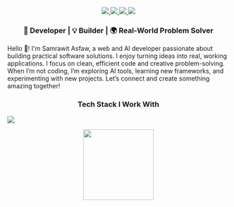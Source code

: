 <p align="center">
  <a href="https://linkedin.com/in/samrawit-asfaw" target="_blank">
    <img src="https://img.shields.io/badge/LinkedIn-%230077B5.svg?&logo=linkedin&logoColor=white" />
  </a>
  <a href="https://t.me/samli_documentation" target="_blank">
    <img src="https://img.shields.io/badge/Telegram-%23007AB8.svg?&logo=telegram&logoColor=white" />
  </a>
  <a href="mailto:samrawitasfaw8@gmail.com">
    <img src="https://img.shields.io/badge/Gmail-D14836.svg?&logo=gmail&logoColor=white" />
  </a>
  <a href="https://samrawit-asfaw.vercel.app/">
   <img src="https://img.shields.io/badge/Website-%23000000.svg?&logo=google-chrome&logoColor=white" />
  </a>
</p>
<h3 align="center">🚀 Developer | 💡 Builder | 🌍 Real-World Problem Solver</h3>

Hello 👋! I'm Samrawit Asfaw, a web and AI developer passionate about building practical software solutions. I enjoy turning ideas into real, working applications. I focus on clean, efficient code and creative problem-solving. When I’m not coding, I’m exploring AI tools, learning new frameworks, and experimenting with new projects. Let’s connect and create something amazing together! 


<h3 align="center">Tech Stack I Work With</h3>


<p align="left">
  <img src="https://skillicons.dev/icons?i=python,js,react,django,vue,nodejs,fastapi,postgres,tensorflow,sklearn,mongodb,mysql,git&perline=20" />
</p>

<p align="center">
  <img src="https://github-readme-stats.vercel.app/api?username=Samri-A&show_icons=true&theme=dark&hide_border=true" height="160" width="full" />
</p>


